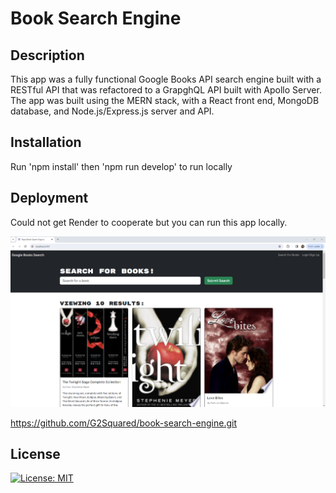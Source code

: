 # Book Search Engine

## Description

This app was a fully functional Google Books API search engine built with a RESTful API that was refactored to a GrapghQL API built with Apollo Server. The app was built using the MERN stack, with a React front end, MongoDB database, and Node.js/Express.js server and API.

## Installation

Run 'npm install' then 'npm run develop' to run locally

## Deployment

Could not get Render to cooperate but you can run this app locally.

![alt text](images/website.png)

https://github.com/G2Squared/book-search-engine.git

## License

[![License: MIT](https://img.shields.io/badge/License-MIT-yellow.svg)](https://opensource.org/licenses/MIT)